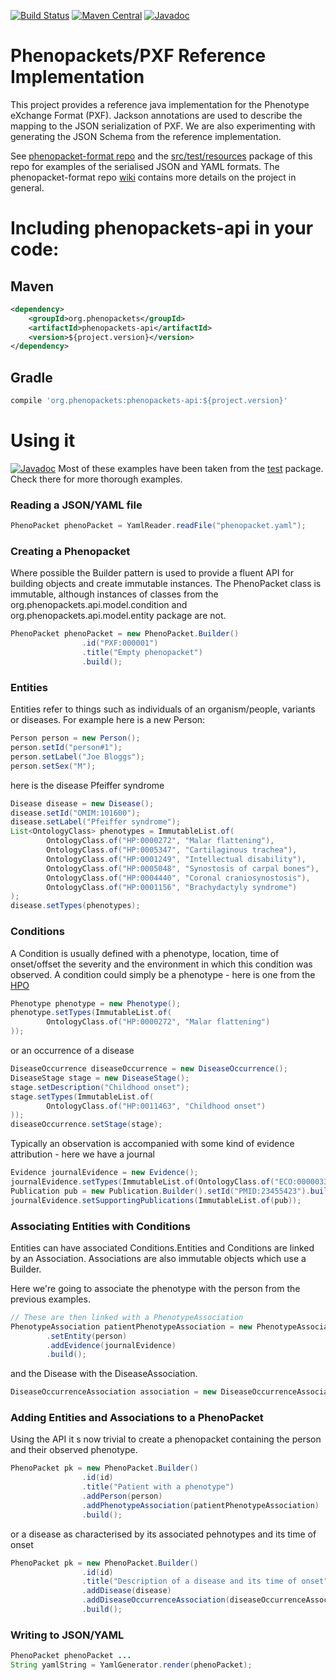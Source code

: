 [![Build Status](https://travis-ci.org/phenopackets/phenopacket-reference-implementation.svg?branch=master)](https://travis-ci.org/phenopackets/phenopacket-reference-implementation)
[![Maven Central](https://maven-badges.herokuapp.com/maven-central/org.phenopackets/phenopackets-api/badge.svg)](https://maven-badges.herokuapp.com/maven-central/org.phenopackets/phenopackets-api)
[![Javadoc](https://javadoc-emblem.rhcloud.com/doc/org.phenopackets/phenopackets-api/badge.svg)](http://www.javadoc.io/doc/org.phenopackets/phenopackets-api)

# Phenopackets/PXF Reference Implementation

This project provides a reference java implementation for the Phenotype eXchange Format (PXF). Jackson annotations are 
used to describe the mapping to the JSON serialization of PXF. We are also experimenting with generating the JSON Schema 
from the reference implementation.

See [phenopacket-format repo](https://github.com/phenopackets/phenopacket-format) and the [src/test/resources](https://github.com/phenopackets/phenopacket-reference-implementation/tree/master/src/test/resources) package of this repo for examples of 
the serialised JSON and YAML formats. The phenopacket-format repo [wiki](https://github.com/phenopackets/phenopacket-format/wiki) contains more details on the project 
in general.

# Including phenopackets-api in your code:
## Maven
```xml
<dependency>
    <groupId>org.phenopackets</groupId>
    <artifactId>phenopackets-api</artifactId>
    <version>${project.version}</version>
</dependency>
```

## Gradle
```groovy
compile 'org.phenopackets:phenopackets-api:${project.version}'
```

# Using it

[![Javadoc](https://javadoc-emblem.rhcloud.com/doc/org.phenopackets/phenopackets-api/badge.svg)](http://www.javadoc.io/doc/org.phenopackets/phenopackets-api)
Most of these examples have been taken from the [test](https://github.com/phenopackets/phenopacket-reference-implementation/tree/master/src/test) package.
Check there for more thorough examples. 

### Reading a JSON/YAML file
```java
PhenoPacket phenoPacket = YamlReader.readFile("phenopacket.yaml");
```

### Creating a Phenopacket
Where possible the Builder pattern is used to provide a fluent API for building objects and create immutable instances. 
The PhenoPacket class is immutable, although instances of classes from the org.phenopackets.api.model.condition and 
org.phenopackets.api.model.entity package are not.

```java
PhenoPacket phenoPacket = new PhenoPacket.Builder()
                .id("PXF:000001")
                .title("Empty phenopacket")
                .build();
```
### Entities
Entities refer to things such as individuals of an organism/people, variants or diseases. For example here is a new Person:
```java
Person person = new Person();
person.setId("person#1");
person.setLabel("Joe Bloggs");
person.setSex("M");
```
here is the disease Pfeiffer syndrome
```java
Disease disease = new Disease();
disease.setId("OMIM:101600");
disease.setLabel("Pfeiffer syndrome");
List<OntologyClass> phenotypes = ImmutableList.of(
        OntologyClass.of("HP:0000272", "Malar flattening"),
        OntologyClass.of("HP:0005347", "Cartilaginous trachea"),
        OntologyClass.of("HP:0001249", "Intellectual disability"),
        OntologyClass.of("HP:0005048", "Synostosis of carpal bones"),
        OntologyClass.of("HP:0004440", "Coronal craniosynostosis"),
        OntologyClass.of("HP:0001156", "Brachydactyly syndrome")
);
disease.setTypes(phenotypes);
```

### Conditions
A Condition is usually defined with a phenotype, location, time of onset/offset
the severity and the environment in which this condition was observed. A condition could simply be a phenotype - here is 
one from the [HPO](http://human-phenotype-ontology.org) 
```java
Phenotype phenotype = new Phenotype();
phenotype.setTypes(ImmutableList.of(
        OntologyClass.of("HP:0000272", "Malar flattening")
));
```
or an occurrence of a disease
```java
DiseaseOccurrence diseaseOccurrence = new DiseaseOccurrence();
DiseaseStage stage = new DiseaseStage();
stage.setDescription("Childhood onset");
stage.setTypes(ImmutableList.of(
        OntologyClass.of("HP:0011463", "Childhood onset")
));
diseaseOccurrence.setStage(stage);
```

Typically an observation is accompanied with some kind of evidence attribution - here we have a journal
```java
Evidence journalEvidence = new Evidence();
journalEvidence.setTypes(ImmutableList.of(OntologyClass.of("ECO:0000033", "TAS")));
Publication pub = new Publication.Builder().setId("PMID:23455423").build();
journalEvidence.setSupportingPublications(ImmutableList.of(pub));
```

### Associating Entities with Conditions
Entities can have associated Conditions.Entities and Conditions are linked by an Association.
Associations are also immutable objects which use a Builder. 

Here we're going to associate the phenotype with the person from the previous examples.
```java
// These are then linked with a PhenotypeAssociation
PhenotypeAssociation patientPhenotypeAssociation = new PhenotypeAssociation.Builder(phenotype)
        .setEntity(person)
        .addEvidence(journalEvidence)
        .build();
```
and the Disease with the DiseaseAssociation.
```java
DiseaseOccurrenceAssociation association = new DiseaseOccurrenceAssociation.Builder(diseaseOccurrence).setEntity(disease).build();
```
### Adding Entities and Associations to a PhenoPacket
Using the API it s now trivial to create a phenopacket containing the person and their observed phenotype. 
```java
PhenoPacket pk = new PhenoPacket.Builder()
                .id(id)
                .title("Patient with a phenotype")
                .addPerson(person)
                .addPhenotypeAssociation(patientPhenotypeAssociation)
                .build();
```
or a disease as characterised by its associated pehnotypes and its time of onset
```java
PhenoPacket pk = new PhenoPacket.Builder()
                .id(id)
                .title("Description of a disease and its time of onset")
                .addDisease(disease)
                .addDiseaseOccurrenceAssociation(diseaseOccurrenceAssociation)
                .build();
```

### Writing to JSON/YAML
```java
PhenoPacket phenoPacket ...
String yamlString = YamlGenerator.render(phenoPacket);
```
